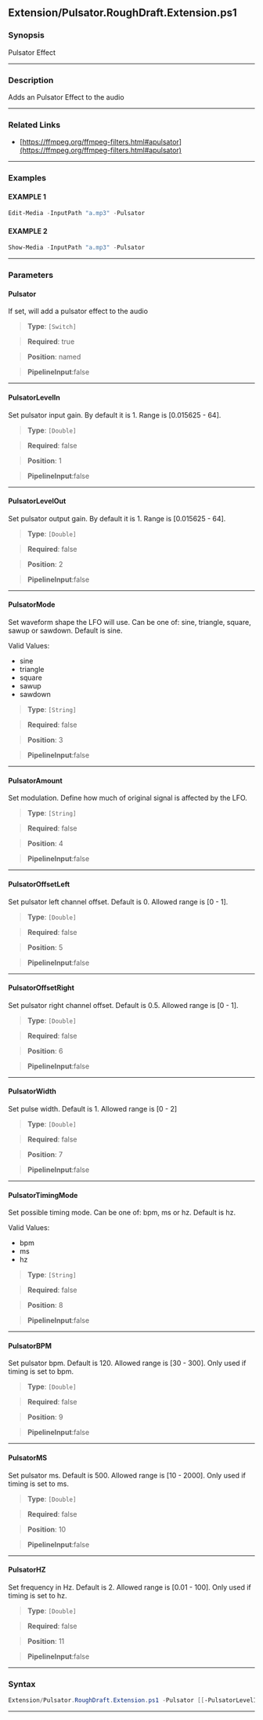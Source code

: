 
Extension/Pulsator.RoughDraft.Extension.ps1
-------------------------------------------
### Synopsis
Pulsator Effect

---
### Description

Adds an Pulsator Effect to the audio

---
### Related Links
* [https://ffmpeg.org/ffmpeg-filters.html#apulsator](https://ffmpeg.org/ffmpeg-filters.html#apulsator)



---
### Examples
#### EXAMPLE 1
```PowerShell
Edit-Media -InputPath "a.mp3" -Pulsator
```

#### EXAMPLE 2
```PowerShell
Show-Media -InputPath "a.mp3" -Pulsator
```

---
### Parameters
#### **Pulsator**

If set, will add a pulsator effect to the audio



> **Type**: ```[Switch]```

> **Required**: true

> **Position**: named

> **PipelineInput**:false



---
#### **PulsatorLevelIn**

Set pulsator input gain. By default it is 1. Range is [0.015625 - 64].



> **Type**: ```[Double]```

> **Required**: false

> **Position**: 1

> **PipelineInput**:false



---
#### **PulsatorLevelOut**

Set pulsator output gain. By default it is 1. Range is [0.015625 - 64].



> **Type**: ```[Double]```

> **Required**: false

> **Position**: 2

> **PipelineInput**:false



---
#### **PulsatorMode**

Set waveform shape the LFO will use. Can be one of: sine, triangle, square, sawup or sawdown. Default is sine.



Valid Values:

* sine
* triangle
* square
* sawup
* sawdown



> **Type**: ```[String]```

> **Required**: false

> **Position**: 3

> **PipelineInput**:false



---
#### **PulsatorAmount**

Set modulation. Define how much of original signal is affected by the LFO.



> **Type**: ```[String]```

> **Required**: false

> **Position**: 4

> **PipelineInput**:false



---
#### **PulsatorOffsetLeft**

Set pulsator left channel offset. Default is 0. Allowed range is [0 - 1].



> **Type**: ```[Double]```

> **Required**: false

> **Position**: 5

> **PipelineInput**:false



---
#### **PulsatorOffsetRight**

Set pulsator right channel offset. Default is 0.5. Allowed range is [0 - 1].



> **Type**: ```[Double]```

> **Required**: false

> **Position**: 6

> **PipelineInput**:false



---
#### **PulsatorWidth**

Set pulse width. Default is 1. Allowed range is [0 - 2]



> **Type**: ```[Double]```

> **Required**: false

> **Position**: 7

> **PipelineInput**:false



---
#### **PulsatorTimingMode**

Set possible timing mode. Can be one of: bpm, ms or hz. Default is hz.



Valid Values:

* bpm
* ms
* hz



> **Type**: ```[String]```

> **Required**: false

> **Position**: 8

> **PipelineInput**:false



---
#### **PulsatorBPM**

Set pulsator bpm. Default is 120. Allowed range is [30 - 300]. Only used if timing is set to bpm.



> **Type**: ```[Double]```

> **Required**: false

> **Position**: 9

> **PipelineInput**:false



---
#### **PulsatorMS**

Set pulsator ms. Default is 500. Allowed range is [10 - 2000]. Only used if timing is set to ms.



> **Type**: ```[Double]```

> **Required**: false

> **Position**: 10

> **PipelineInput**:false



---
#### **PulsatorHZ**

Set frequency in Hz. Default is 2. Allowed range is [0.01 - 100]. Only used if timing is set to hz.



> **Type**: ```[Double]```

> **Required**: false

> **Position**: 11

> **PipelineInput**:false



---
### Syntax
```PowerShell
Extension/Pulsator.RoughDraft.Extension.ps1 -Pulsator [[-PulsatorLevelIn] <Double>] [[-PulsatorLevelOut] <Double>] [[-PulsatorMode] <String>] [[-PulsatorAmount] <String>] [[-PulsatorOffsetLeft] <Double>] [[-PulsatorOffsetRight] <Double>] [[-PulsatorWidth] <Double>] [[-PulsatorTimingMode] <String>] [[-PulsatorBPM] <Double>] [[-PulsatorMS] <Double>] [[-PulsatorHZ] <Double>] [<CommonParameters>]
```
---




